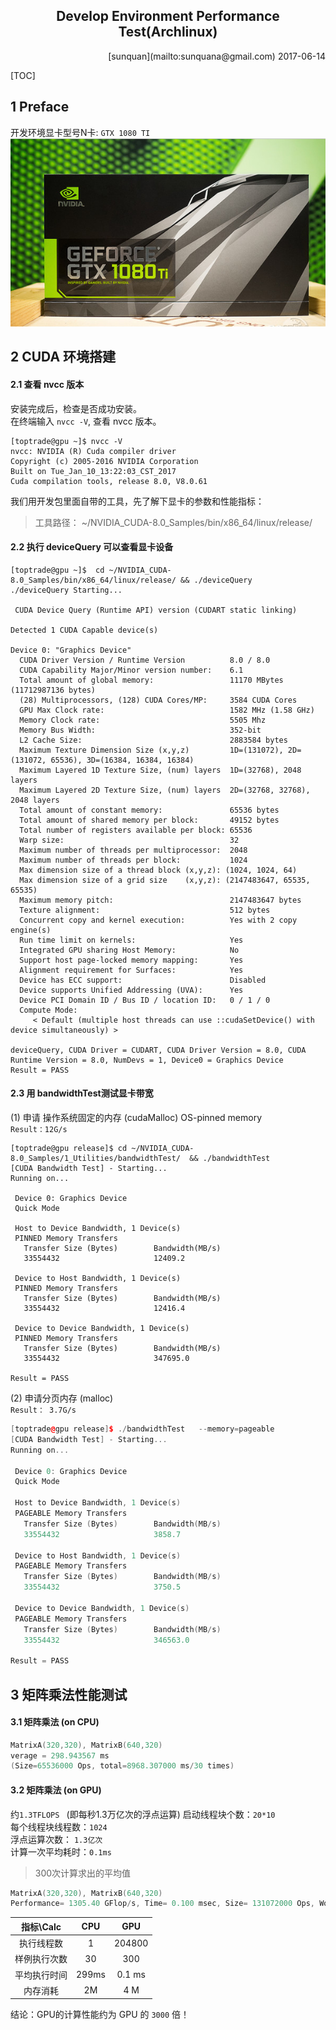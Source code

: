 <!--
@Author: sunquan  
@DateTime 2017-06-12 T10:24:33+0800
@email: sunquana@gmail.com
Copyright@2017  
--> 
<center> <h2>Develop Environment Performance Test(Archlinux)</h2></center>
<p align="right">[sunquan](mailto:sunquana@gmail.com) 2017-06-14   </p>


[TOC]

## 1 Preface
开发环境显卡型号N卡: `GTX 1080 TI `  
![](./png/gtx1080.png)
## 2 CUDA 环境搭建 

#### 2.1 查看 nvcc 版本
安装完成后，检查是否成功安装。  
在终端输入 `nvcc -V`, 查看 nvcc 版本。
```
[toptrade@gpu ~]$ nvcc -V
nvcc: NVIDIA (R) Cuda compiler driver
Copyright (c) 2005-2016 NVIDIA Corporation
Built on Tue_Jan_10_13:22:03_CST_2017
Cuda compilation tools, release 8.0, V8.0.61
```

我们用开发包里面自带的工具，先了解下显卡的参数和性能指标：  
> 工具路径： ~/NVIDIA_CUDA-8.0_Samples/bin/x86_64/linux/release/

#### 2.2 执行 **deviceQuery** 可以查看显卡设备 
```
[toptrade@gpu ~]$  cd ~/NVIDIA_CUDA-8.0_Samples/bin/x86_64/linux/release/ && ./deviceQuery
./deviceQuery Starting...

 CUDA Device Query (Runtime API) version (CUDART static linking)

Detected 1 CUDA Capable device(s)

Device 0: "Graphics Device"
  CUDA Driver Version / Runtime Version          8.0 / 8.0
  CUDA Capability Major/Minor version number:    6.1
  Total amount of global memory:                 11170 MBytes (11712987136 bytes)
  (28) Multiprocessors, (128) CUDA Cores/MP:     3584 CUDA Cores
  GPU Max Clock rate:                            1582 MHz (1.58 GHz)
  Memory Clock rate:                             5505 Mhz
  Memory Bus Width:                              352-bit
  L2 Cache Size:                                 2883584 bytes
  Maximum Texture Dimension Size (x,y,z)         1D=(131072), 2D=(131072, 65536), 3D=(16384, 16384, 16384)
  Maximum Layered 1D Texture Size, (num) layers  1D=(32768), 2048 layers
  Maximum Layered 2D Texture Size, (num) layers  2D=(32768, 32768), 2048 layers
  Total amount of constant memory:               65536 bytes
  Total amount of shared memory per block:       49152 bytes
  Total number of registers available per block: 65536
  Warp size:                                     32
  Maximum number of threads per multiprocessor:  2048
  Maximum number of threads per block:           1024
  Max dimension size of a thread block (x,y,z): (1024, 1024, 64)
  Max dimension size of a grid size    (x,y,z): (2147483647, 65535, 65535)
  Maximum memory pitch:                          2147483647 bytes
  Texture alignment:                             512 bytes
  Concurrent copy and kernel execution:          Yes with 2 copy engine(s)
  Run time limit on kernels:                     Yes
  Integrated GPU sharing Host Memory:            No
  Support host page-locked memory mapping:       Yes
  Alignment requirement for Surfaces:            Yes
  Device has ECC support:                        Disabled
  Device supports Unified Addressing (UVA):      Yes
  Device PCI Domain ID / Bus ID / location ID:   0 / 1 / 0
  Compute Mode:
     < Default (multiple host threads can use ::cudaSetDevice() with device simultaneously) >

deviceQuery, CUDA Driver = CUDART, CUDA Driver Version = 8.0, CUDA Runtime Version = 8.0, NumDevs = 1, Device0 = Graphics Device
Result = PASS
```

#### 2.3 用 **bandwidthTest**测试显卡带宽
(1) 申请 操作系统固定的内存 (cudaMalloc) OS-pinned memory  
`Result：12G/s`
```
[toptrade@gpu release]$ cd ~/NVIDIA_CUDA-8.0_Samples/1_Utilities/bandwidthTest/  && ./bandwidthTest
[CUDA Bandwidth Test] - Starting...
Running on...

 Device 0: Graphics Device
 Quick Mode

 Host to Device Bandwidth, 1 Device(s)
 PINNED Memory Transfers
   Transfer Size (Bytes)        Bandwidth(MB/s)
   33554432                     12409.2

 Device to Host Bandwidth, 1 Device(s)
 PINNED Memory Transfers
   Transfer Size (Bytes)        Bandwidth(MB/s)
   33554432                     12416.4

 Device to Device Bandwidth, 1 Device(s)
 PINNED Memory Transfers
   Transfer Size (Bytes)        Bandwidth(MB/s)
   33554432                     347695.0

Result = PASS
```

(2) 申请分页内存 (malloc)  
`Result： 3.7G/s`

```cpp
[toptrade@gpu release]$ ./bandwidthTest   --memory=pageable
[CUDA Bandwidth Test] - Starting...
Running on...

 Device 0: Graphics Device
 Quick Mode

 Host to Device Bandwidth, 1 Device(s)
 PAGEABLE Memory Transfers
   Transfer Size (Bytes)        Bandwidth(MB/s)
   33554432                     3858.7

 Device to Host Bandwidth, 1 Device(s)
 PAGEABLE Memory Transfers
   Transfer Size (Bytes)        Bandwidth(MB/s)
   33554432                     3750.5

 Device to Device Bandwidth, 1 Device(s)
 PAGEABLE Memory Transfers
   Transfer Size (Bytes)        Bandwidth(MB/s)
   33554432                     346563.0

Result = PASS
```

## 3 矩阵乘法性能测试
#### 3.1 矩阵乘法 (on CPU)
```cpp
MatrixA(320,320), MatrixB(640,320)
verage = 298.943567 ms
(Size=65536000 Ops, total=8968.307000 ms/30 times)
```

#### 3.2 矩阵乘法 (on GPU)
约`1.3TFLOPS `  (即每秒1.3万亿次的浮点运算)
启动线程块个数：`20*10 `  
每个线程块线程数：`1024`  
浮点运算次数： `1.3亿次`  
计算一次平均耗时：`0.1ms` 
> 300次计算求出的平均值

```cpp
MatrixA(320,320), MatrixB(640,320)
Performance= 1305.40 GFlop/s, Time= 0.100 msec, Size= 131072000 Ops, WorkgroupSize= 1024 threads/block
```

| 指标\Calc |CPU|GPU|
|:---:|:---:|:---:|
|执行线程数| 1 | 204800 |
|样例执行次数|30 | 300|
|平均执行时间| 299ms  |0.1 ms|
|内存消耗| 2M | 4 M|

结论：GPU的计算性能约为 GPU 的 `3000` 倍！
